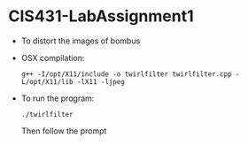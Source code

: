 # CIS431-LabAssignment1

* To distort the images of bombus

* OSX compilation:

	~~~~
	g++ -I/opt/X11/include -o twirlfilter twirlfilter.cpp -L/opt/X11/lib -lX11 -ljpeg
	~~~~
	
* To run the program:

	~~~~
	./twirlfilter
	~~~~
	Then follow the prompt


